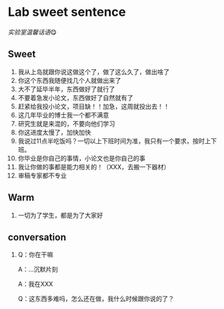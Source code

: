 # Lab sweet sentence

*实验室温馨话语*😋

## Sweet

1. 我从上岛就跟你说这做这个了，做了这么久了，做出啥了
2. 你这个东西我随便找几个人就做出来了
3. 大不了延毕半年，东西做好了就行了
4. 不要着急发小论文，东西做好了自然就有了
5. 赶紧给我投小论文，项目缺！！加急，这周就投出去！！
6. 这几年毕业的博士我一个都不满意
7. 研究生就是来混的，不要向他们学习
8. 你这进度太慢了，加快加快
9. 我说过11点半吃饭吗？一切以上下班时间为准，我只有一个要求，按时上下班。
10. 你毕业是你自己的事情，小论文也是你自己的事
11. 我让你做的事都是能力相关的！（XXX，去搬一下器材）
12. 审稿专家都不专业

## Warm

1. 一切为了学生，都是为了大家好

## conversation

1. Q：你在干嘛

   A：...沉默片刻

   A：我在XXX

   Q：这东西多难吗，怎么还在做，我什么时候跟你说的了？